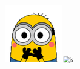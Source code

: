 <img src="https://github.com/danielwzyang/danielwzyang/blob/main/minion.gif" alt="minion gif" width="150" height="150" />
<img src="https://user-images.githubusercontent.com/25181517/117447155-6a868a00-af3d-11eb-9cfe-245df15c9f3f.png" alt="js" width="25" height="25" />
